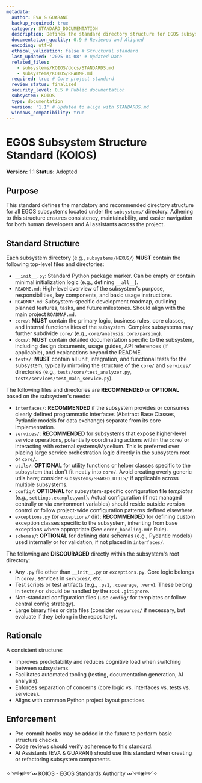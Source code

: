 ```yaml
---
metadata:
  author: EVA & GUARANI
  backup_required: true
  category: STANDARD_DOCUMENTATION
  description: Defines the standard directory structure for EGOS subsystems.
  documentation_quality: 0.9 # Reviewed and Aligned
  encoding: utf-8
  ethical_validation: false # Structural standard
  last_updated: '2025-04-08' # Updated Date
  related_files:
    - subsystems/KOIOS/docs/STANDARDS.md
    - subsystems/KOIOS/README.md
  required: true # Core project standard
  review_status: finalized
  security_level: 0.5 # Public documentation
  subsystem: KOIOS
  type: documentation
  version: '1.1' # Updated to align with STANDARDS.md
  windows_compatibility: true
---
```


# EGOS Subsystem Structure Standard (KOIOS)

**Version:** 1.1
**Status:** Adopted

## Purpose

This standard defines the mandatory and recommended directory structure for all EGOS subsystems located under the `subsystems/` directory. Adhering to this structure ensures consistency, maintainability, and easier navigation for both human developers and AI assistants across the project.

## Standard Structure

Each subsystem directory (e.g., `subsystems/NEXUS/`) **MUST** contain the following top-level files and directories:

*   `__init__.py`: Standard Python package marker. Can be empty or contain minimal initialization logic (e.g., defining `__all__`).
*   `README.md`: High-level overview of the subsystem's purpose, responsibilities, key components, and basic usage instructions.
*   `ROADMAP.md`: Subsystem-specific development roadmap, outlining planned features, tasks, and future milestones. Should align with the main project `ROADMAP.md`.
*   `core/`: **MUST** contain the primary logic, business rules, core classes, and internal functionalities of the subsystem. Complex subsystems may further subdivide `core/` (e.g., `core/analysis`, `core/parsing`).
*   `docs/`: **MUST** contain detailed documentation specific to the subsystem, including design documents, usage guides, API references (if applicable), and explanations beyond the README.
*   `tests/`: **MUST** contain all unit, integration, and functional tests for the subsystem, typically mirroring the structure of the `core/` and `services/` directories (e.g., `tests/core/test_analyzer.py`, `tests/services/test_main_service.py`).

The following files and directories are **RECOMMENDED** or **OPTIONAL** based on the subsystem's needs:

*   `interfaces/`: **RECOMMENDED** if the subsystem provides or consumes clearly defined programmatic interfaces (Abstract Base Classes, Pydantic models for data exchange) separate from its core implementation.
*   `services/`: **RECOMMENDED** for subsystems that expose higher-level service operations, potentially coordinating actions within the `core/` or interacting with external systems/Mycelium. This is preferred over placing large service orchestration logic directly in the subsystem root or `core/`.
*   `utils/`: **OPTIONAL** for utility functions or helper classes specific to the subsystem that don't fit neatly into `core/`. Avoid creating overly generic utils here; consider `subsystems/SHARED_UTILS/` if applicable across multiple subsystems.
*   `config/`: **OPTIONAL** for subsystem-specific configuration file *templates* (e.g., `settings.example.yaml`). Actual configuration (if not managed centrally or via environment variables) should reside outside version control or follow project-wide configuration patterns defined elsewhere.
*   `exceptions.py` (or `exceptions/` dir): **RECOMMENDED** for defining custom exception classes specific to the subsystem, inheriting from base exceptions where appropriate (See `error_handling.mdc` Rule).
*   `schemas/`: **OPTIONAL** for defining data schemas (e.g., Pydantic models) used internally or for validation, if not placed in `interfaces/`.

The following are **DISCOURAGED** directly within the subsystem's root directory:

*   Any `.py` file other than `__init__.py` or `exceptions.py`. Core logic belongs in `core/`, services in `services/`, etc.
*   Test scripts or test artifacts (e.g., `.ps1`, `.coverage`, `.venv`). These belong in `tests/` or should be handled by the root `.gitignore`.
*   Non-standard configuration files (use `config/` for templates or follow central config strategy).
*   Large binary files or data files (consider `resources/` if necessary, but evaluate if they belong in the repository).

## Rationale

A consistent structure:
*   Improves predictability and reduces cognitive load when switching between subsystems.
*   Facilitates automated tooling (testing, documentation generation, AI analysis).
*   Enforces separation of concerns (core logic vs. interfaces vs. tests vs. services).
*   Aligns with common Python project layout practices.

## Enforcement

*   Pre-commit hooks may be added in the future to perform basic structure checks.
*   Code reviews should verify adherence to this standard.
*   AI Assistants (EVA & GUARANI) should use this standard when creating or refactoring subsystem components.

✧༺❀༻∞ KOIOS - EGOS Standards Authority ∞༺❀༻✧
